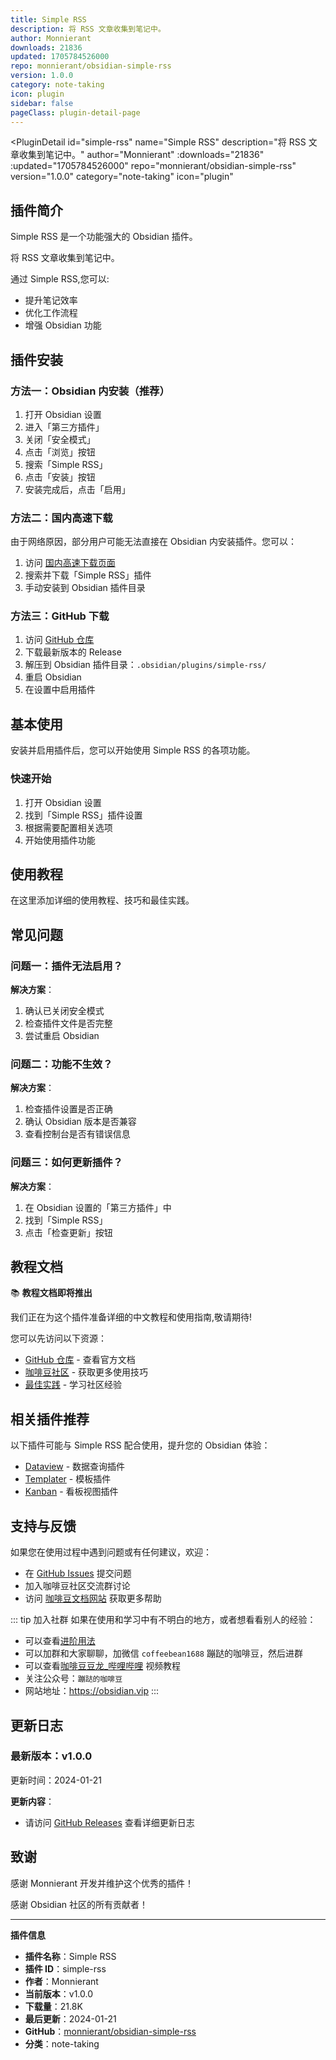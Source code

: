 ```yaml
---
title: Simple RSS
description: 将 RSS 文章收集到笔记中。
author: Monnierant
downloads: 21836
updated: 1705784526000
repo: monnierant/obsidian-simple-rss
version: 1.0.0
category: note-taking
icon: plugin
sidebar: false
pageClass: plugin-detail-page
---
```


<PluginDetail
  id="simple-rss"
  name="Simple RSS"
  description="将 RSS 文章收集到笔记中。"
  author="Monnierant"
  :downloads="21836"
  :updated="1705784526000"
  repo="monnierant/obsidian-simple-rss"
  version="1.0.0"
  category="note-taking"
  icon="plugin"
>

<!-- AUTO_GENERATED_START -->
## 插件简介

Simple RSS 是一个功能强大的 Obsidian 插件。

将 RSS 文章收集到笔记中。

通过 Simple RSS,您可以:

- 提升笔记效率
- 优化工作流程
- 增强 Obsidian 功能

<!-- AUTO_GENERATED_END -->

<!-- AUTO_GENERATED_START -->
## 插件安装

### 方法一：Obsidian 内安装（推荐）

1. 打开 Obsidian 设置
2. 进入「第三方插件」
3. 关闭「安全模式」
4. 点击「浏览」按钮
5. 搜索「Simple RSS」
6. 点击「安装」按钮
7. 安装完成后，点击「启用」

### 方法二：国内高速下载

由于网络原因，部分用户可能无法直接在 Obsidian 内安装插件。您可以：

1. 访问 [国内高速下载页面](/zh/documentation/obsidian-plugins-download.html)
2. 搜索并下载「Simple RSS」插件
3. 手动安装到 Obsidian 插件目录

### 方法三：GitHub 下载

1. 访问 [GitHub 仓库](https://github.com/monnierant/obsidian-simple-rss)
2. 下载最新版本的 Release
3. 解压到 Obsidian 插件目录：`.obsidian/plugins/simple-rss/`
4. 重启 Obsidian
5. 在设置中启用插件

## 基本使用

安装并启用插件后，您可以开始使用 Simple RSS 的各项功能。

### 快速开始

1. 打开 Obsidian 设置
2. 找到「Simple RSS」插件设置
3. 根据需要配置相关选项
4. 开始使用插件功能

<!-- AUTO_GENERATED_END -->

<!-- CUSTOM_CONTENT_START:tutorial -->
## 使用教程

在这里添加详细的使用教程、技巧和最佳实践。

<!-- CUSTOM_CONTENT_END:tutorial -->

<!-- SHARED_CONTENT_START -->
## 常见问题

### 问题一：插件无法启用？

**解决方案**：
1. 确认已关闭安全模式
2. 检查插件文件是否完整
3. 尝试重启 Obsidian

### 问题二：功能不生效？

**解决方案**：
1. 检查插件设置是否正确
2. 确认 Obsidian 版本是否兼容
3. 查看控制台是否有错误信息

### 问题三：如何更新插件？

**解决方案**：
1. 在 Obsidian 设置的「第三方插件」中
2. 找到「Simple RSS」
3. 点击「检查更新」按钮

## 教程文档

📚 **教程文档即将推出**

我们正在为这个插件准备详细的中文教程和使用指南,敬请期待!

您可以先访问以下资源：
- [GitHub 仓库](https://github.com/monnierant/obsidian-simple-rss) - 查看官方文档
- [咖啡豆社区](/zh/bases/) - 获取更多使用技巧
- [最佳实践](/zh/best-practices/) - 学习社区经验

## 相关插件推荐

以下插件可能与 Simple RSS 配合使用，提升您的 Obsidian 体验：

- [Dataview](/zh/plugins/dataview.html) - 数据查询插件
- [Templater](/zh/plugins/templater-obsidian.html) - 模板插件
- [Kanban](/zh/plugins/obsidian-kanban.html) - 看板视图插件

## 支持与反馈

如果您在使用过程中遇到问题或有任何建议，欢迎：

- 在 [GitHub Issues](https://github.com/monnierant/obsidian-simple-rss/issues) 提交问题
- 加入咖啡豆社区交流群讨论
- 访问 [咖啡豆文档网站](https://obsidian.vip) 获取更多帮助

::: tip 加入社群
如果在使用和学习中有不明白的地方，或者想看看别人的经验：
- 可以查看[进阶用法](/zh/advanced)
- 可以加群和大家聊聊，加微信 `coffeebean1688` 蹦跶的咖啡豆，然后进群
- 可以查看[咖啡豆豆龙_哔哩哔哩](https://space.bilibili.com/618777356) 视频教程
- 关注公众号：`蹦跶的咖啡豆`
- 网站地址：https://obsidian.vip
:::
<!-- SHARED_CONTENT_END -->

<!-- AUTO_GENERATED_START -->
## 更新日志

### 最新版本：v1.0.0

更新时间：2024-01-21

**更新内容**：
- 请访问 [GitHub Releases](https://github.com/monnierant/obsidian-simple-rss/releases) 查看详细更新日志

## 致谢

感谢 Monnierant 开发并维护这个优秀的插件！

感谢 Obsidian 社区的所有贡献者！

---

**插件信息**
- **插件名称**：Simple RSS
- **插件 ID**：simple-rss
- **作者**：Monnierant
- **当前版本**：v1.0.0
- **下载量**：21.8K
- **最后更新**：2024-01-21
- **GitHub**：[monnierant/obsidian-simple-rss](https://github.com/monnierant/obsidian-simple-rss)
- **分类**：note-taking
<!-- AUTO_GENERATED_END -->

</PluginDetail>

